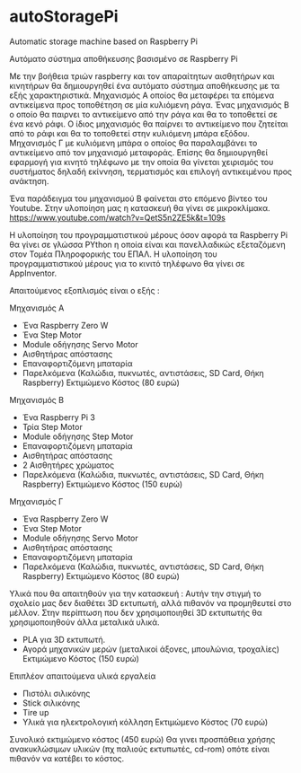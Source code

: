 # autoStoragePi
Automatic storage machine based on Raspberry Pi

Αυτόματο σύστημα αποθήκευσης βασισμένο σε Raspberry Pi

Με την βοήθεια τριών raspberry και τον απαραίτητων αισθητήρων και κινητήρων θα δημιουργηθεί ένα αυτόματο σύστημα αποθήκευσης με τα εξής χαρακτηριστικά.
Μηχανισμός Α οποίος θα μεταφέρει τα επόμενα αντικείμενα προς τοποθέτηση σε μία κυλιόμενη ράγα.
Ένας μηχανισμός Β ο οποίο θα παιρνει το αντικείμενο από την ράγα και θα το τοποθετεί σε ένα κενό ράφι. Ο ίδιος μηχανισμός θα παίρνει το αντικείμενο που ζητείται από το ράφι και θα το τοποθετεί στην κυλιόμενη μπάρα εξόδου.
Μηχανισμός Γ με κυλιόμενη μπάρα ο οποίος θα παραλαμβάνει το αντικείμενο από τον μηχανισμό μεταφοράς. Επίσης θα δημιουργηθεί εφαρμογή για κινητό τηλέφωνο με την οποία θα γίνεται χειρισμός του συστήματος δηλαδή εκίννηση, τερματισμός και επιλογή αντικειμένου προς ανάκτηση.

Ένα παράδειγμα του μηχανισμού Β φαίνεται στο επόμενο βίντεο του Youtube. Στην υλοποίηση μας η κατασκευή θα γίνει σε μικροκλίμακα.
https://www.youtube.com/watch?v=QetS5n2ZE5k&t=109s

Η υλοποίηση του προγραμματιστικού μέρους όσον αφορά τα Raspberry Pi θα γίνει σε γλώσσα PYthon η οποία είναι και πανελλαδικώς εξεταζόμενη στον Τομέα Πληροφορικής του ΕΠΑΛ. Η υλοποίηση του προγραμματιστικού μέρους για το κινιτό τηλέφωνο θα γίνει σε AppInventor.

Απαιτούμενος εξοπλισμός είναι ο εξής :

Μηχανισμός Α
- Ένα Raspberry Zero W
- Ένα Step Motor
- Module οδήγησης Servo Motor
- Αισθητήρας απόστασης
- Επαναφορτιζόμενη μπαταρία
- Παρελκόμενα (Καλώδια, πυκνωτές, αντιστάσεις, SD Card, Θήκη Raspberry)
Εκτιμώμενο Κόστος (80 ευρώ)

Μηχανισμός Β
- Ένα Raspberry Pi 3
- Τρία Step Motor
- Module οδήγησης Step Motor
- Επαναφορτιζόμενη μπαταρία
- Αισθητήρας απόστασης
- 2 Αισθητήρες χρώματος
- Παρελκόμενα (Καλώδια, πυκνωτές, αντιστάσεις, SD Card, Θήκη Raspberry)
Εκτιμώμενο Κόστος (150 ευρώ)

Μηχανισμός Γ
- Ένα Raspberry Zero W
- Ένα Step Motor
- Module οδήγησης Servo Motor
- Αισθητήρας απόστασης
- Επαναφορτιζόμενη μπαταρία
- Παρελκόμενα (Καλώδια, πυκνωτές, αντιστάσεις, SD Card, Θήκη Raspberry)
Εκτιμώμενο Κόστος (80 ευρώ)


Υλικά που θα απαιτηθούν για την κατασκευή :
Αυτήν την στιγμή το σχολείο μας δεν διαθέτει 3D εκτυπωτή, αλλά πιθανόν να προμηθευτεί στο μέλλον. Στην περίπτωση που δεν χρησιμοποιηθεί 3D εκτυπωτής θα χρησιμοποιηθούν άλλα μεταλικά υλικά.
- PLA για 3D εκτυπωτή.
- Αγορά μηχανικών μερών (μεταλικοί άξονες, μπουλώνια, τροχαλίες) 
Εκτιμώμενο Κόστος (150 ευρώ)


Επιπλέον απαιτούμενα υλικά εργαλεία
- Πιστόλι σιλικόνης
- Stick σιλικόνης
- Tire up
- Υλικά για ηλεκτρολογική κόλληση
Εκτιμώμενο Κόστος (70 ευρώ)

Συνολικό εκτιμώμενο κόστος (450 ευρώ)
Θα γινει προσπάθεια χρήσης ανακυκλώσιμων υλικών (πχ παλιούς εκτυπωτές, cd-rom) οπότε είναι πιθανόν να κατέβει το κόστος.
